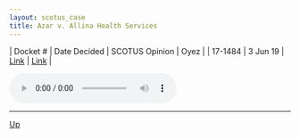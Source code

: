 ```yaml
---
layout: scotus_case
title: Azar v. Allina Health Services
---
```


| Docket # | Date Decided | SCOTUS Opinion | Oyez |
| 17-1484 | 3 Jun 19 | [Link](https://www.supremecourt.gov/opinions/18pdf/587us2r48_7k47.pdf) | [Link](https://www.oyez.org/cases/2018/17-1484) |

<audio controls>
   <source src='./resources/17-1484.mp3' type='audio/mpeg'>
</audio>

<object data='./resources/17-1484.pdf' type='application/pdf'></object>

---

[Up](./README.md)